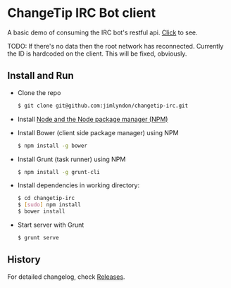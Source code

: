 # ChangeTip IRC Bot client

A basic demo of consuming the IRC bot's restful api.
[Click](http://changetip-client.herokuapp.com/) to see.

TODO: If there's no data then the root network has reconnected. Currently the ID is hardcoded on the client.  This will be fixed, obviously.

## Install and Run

* Clone the repo

    ```sh
    $ git clone git@github.com:jimlyndon/changetip-irc.git
    ```

* Install [Node and the Node package manager (NPM)](http://http://nodejs.org/)

* Install Bower (client side package manager) using NPM

    ```sh
    $ npm install -g bower
    ```

* Install Grunt (task runner) using NPM

    ```sh
    $ npm install -g grunt-cli
    ```

* Install dependencies in working directory:

    ```sh
    $ cd changetip-irc
    $ [sudo] npm install
    $ bower install
    ```

* Start server with Grunt

    ```sh
    $ grunt serve
    ```

## History

For detailed changelog, check [Releases](https://github.com/jimlyndon/changetip-irc-client/releases).
